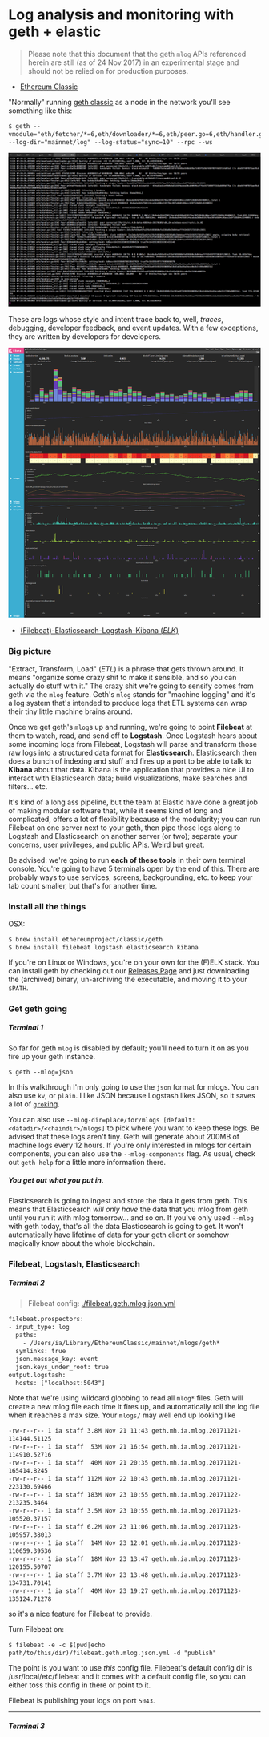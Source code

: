 # Log analysis and monitoring with geth + elastic

> Please note that this document that the geth `mlog` APIs referenced herein are still (as of 24 Nov 2017) in an experimental stage and should not be relied on for production purposes.

- [Ethereum Classic](https://ethereumclassic.github.io/)

"Normally" running [geth classic](https://github.com/ethereumproject/go-ethereum) as a node in the  network you'll see something like this:

```
$ geth --vmodule="eth/fetcher/*=6,eth/downloader/*=6,eth/peer.go=6,eth/handler.go=5,core/database_util.go=6,core/blockchain.go=6" --log-dir="mainnet/log" --log-status="sync=10" --rpc --ws
```

![geth-logs](./tutorial-images/geth_console_log.png)

These are logs whose style and intent trace back to, well, _traces_, debugging, developer feedback, and event updates. With a few exceptions, they are written by developers for developers.



![dash-sync](./tutorial-images/dash_sync.png)


- [(Filebeat)-Elasticsearch-Logstash-Kibana (_ELK_)](https://www.elastic.co/products)

### Big picture

"Extract, Transform, Load" (_ETL_) is a phrase that gets thrown around. It means "organize some crazy shit to make it sensible, and so you can actually do stuff with it." The crazy shit we're going
to sensify comes from geth via the `mlog` feature. Geth's `mlog` stands for "machine logging" and it's a log system that's intended to produce logs that ETL systems can wrap their tiny little machine brains around.

Once we get geth's `mlog`s up and running, we're going to point __Filebeat__ at them to watch, read, and send off to __Logstash__. Once Logstash hears about some incoming logs from Filebeat, Logstash will parse and transform those raw logs into a structured data format for __Elasticsearch__. Elasticsearch then does a bunch of indexing and stuff and fires up a port to be able to talk to __Kibana__ about that data. Kibana is the application that provides a nice UI to interact with Elasticsearch data; build visualizations, make searches and filters... etc.

It's kind of a long ass pipeline, but the team at Elastic have done a great job of making modular software that, while it seems kind of long and complicated, offers a lot of flexibility because of the modularity; you can run Filebeat on one server next to your geth, then pipe those logs along to Logstash and Elasticsearch on another server (or two); separate your concerns, user privileges, and public APIs. Weird but great.

Be advised: we're going to run __each of these tools__ in their own terminal console. You're going to have 5 terminals open by the end of this. There are probably ways to use services, screens, backgrounding, etc. to keep your tab count smaller, but that's for another time.

### Install all the things

OSX:
```
$ brew install ethereumproject/classic/geth
$ brew install filebeat logstash elasticsearch kibana
```

If you're on Linux or Windows, you're on your own for the (F)ELK stack. You can install geth
by checking out our [Releases Page](https://github.com/ethereumproject/go-ethereum/releases) and just downloading the (archived) binary, un-archiving the executable, and moving it to your `$PATH`.


### Get geth going

##### Terminal 1

So far for geth `mlog` is disabled by default; you'll need to turn it on as you fire up your geth instance.

```
$ geth --mlog=json
```

In this walkthrough I'm only going to use the `json` format for mlogs. You can also use
`kv`, or `plain`. I like JSON because Logstash likes JSON, so it saves a lot of [`grok`ing](https://www.elastic.co/guide/en/logstash/current/plugins-filters-grok.html).

You can also use `--mlog-dir=place/for/mlogs [default: <datadir>/<chaindir>/mlogs]` to pick where you want to keep these logs. Be advised that these logs aren't tiny. Geth will generate about 200MB of machine logs every 12 hours. If you're only interested in mlogs for certain components, you can also use the `--mlog-components` flag. As usual, check out `geth help` for a little more information there.

#####  You get out what you put in.
Elasticsearch is going to ingest and store the data it gets from geth. This means that Elasticsearch
_will only have_ the data that you mlog from geth until you run it with mlog tomorrow... and so on. If you've only used `--mlog` with geth today, that's all the data Elasticsearch is going to get. It won't automatically have lifetime of data for your geth client or somehow magically know about the whole blockchain.


### Filebeat, Logstash, Elasticsearch

##### Terminal 2

> Filebeat config: [./filebeat.geth.mlog.json.yml](./filebeat.geth.mlog.json.yml)
```
filebeat.prospectors:
- input_type: log
  paths:
    - /Users/ia/Library/EthereumClassic/mainnet/mlogs/geth*
  symlinks: true
  json.message_key: event
  json.keys_under_root: true
output.logstash:
  hosts: ["localhost:5043"]
```

Note that we're using wildcard globbing to read all `mlog*` files. Geth will create a new mlog file each time it fires up, and automatically roll the log file when it reaches a max size. Your `mlogs/` may well end up looking like

```
-rw-r--r-- 1 ia staff 3.8M Nov 21 11:43 geth.mh.ia.mlog.20171121-114144.51125
-rw-r--r-- 1 ia staff  53M Nov 21 16:54 geth.mh.ia.mlog.20171121-114910.52716
-rw-r--r-- 1 ia staff  40M Nov 21 20:35 geth.mh.ia.mlog.20171121-165414.8245
-rw-r--r-- 1 ia staff 112M Nov 22 10:43 geth.mh.ia.mlog.20171121-223130.69466
-rw-r--r-- 1 ia staff 183M Nov 23 10:55 geth.mh.ia.mlog.20171122-213235.3464
-rw-r--r-- 1 ia staff 3.5M Nov 23 10:55 geth.mh.ia.mlog.20171123-105520.37157
-rw-r--r-- 1 ia staff 6.2M Nov 23 11:06 geth.mh.ia.mlog.20171123-105957.38013
-rw-r--r-- 1 ia staff  14M Nov 23 12:01 geth.mh.ia.mlog.20171123-110659.39536
-rw-r--r-- 1 ia staff  18M Nov 23 13:47 geth.mh.ia.mlog.20171123-120155.50707
-rw-r--r-- 1 ia staff 3.7M Nov 23 13:48 geth.mh.ia.mlog.20171123-134731.70141
-rw-r--r-- 1 ia staff  40M Nov 23 19:27 geth.mh.ia.mlog.20171123-135124.71278
```

so it's a nice feature for Filebeat to provide.

Turn Filebeat on:

```
$ filebeat -e -c $(pwd|echo path/to/this/dir)/filebeat.geth.mlog.json.yml -d "publish"
```

The point is you want to use _this_ config file. Filebeat's default config dir is /usr/local/etc/filebeat and it comes with a default config file, so you can either toss this config in there or point to it.

Filebeat is publishing your logs on port `5043`.


----

##### Terminal 3



